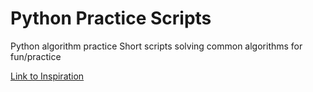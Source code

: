 # Python Practice Scripts
Python algorithm practice
Short scripts solving common algorithms for fun/practice


[Link to Inspiration](https://towardsdatascience.com/10-algorithms-to-solve-before-your-python-coding-interview-feb74fb9bc27)


